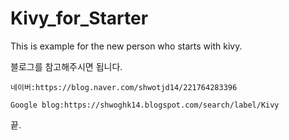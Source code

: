 # Kivy_for_Starter
This is example for the new person who starts with kivy.

블로그를 참고해주시면 됩니다.
```
네이버:https://blog.naver.com/shwotjd14/221764283396

Google blog:https://shwoghk14.blogspot.com/search/label/Kivy
```
끝.
